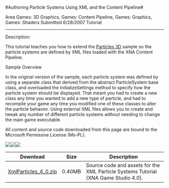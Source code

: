 #Authoring Particle Systems Using XML and the Content Pipeline#

Area
Games: 3D Graphics, Games: Content Pipeline, Games: Graphics, Games: Shaders
Submitted
6/28/2007
Tutorial

---

Description:

This tutorial teaches you how to extend the [Particles 3D](https://github.com/nkast/XNAGameStudio/tree/master/src/Particles-3D/) sample so the particle systems are defined by XML files loaded with the XNA Content Pipeline.


Sample Overview

In the original version of the sample, each particle system was defined by using a separate class that derived from the abstract ParticleSystem base class, and overloaded the InitializeSettings method to specify how the particle system should be displayed. That meant you had to create a new class any time you wanted to add a new type of particle, and had to recompile your game any time you modified one of these classes to alter the particle behavior. Using external XML files allows you to create and tweak any number of different particle systems without needing to change the main game executable.


All content and source code downloaded from this page are bound to the Microsoft Permissive License (Ms-PL).

![](https://github.com/nkast/XNAGameStudio/blob/master/Images/XNA_Particle3D_01_small.jpg)![](https://github.com/nkast/XNAGameStudio/blob/master/Images/XNA_Particle3D_02_small.jpg)![](https://github.com/nkast/XNAGameStudio/blob/master/Images/XNA_Particle3D_03_small.jpg)

		

Download | Size | Description
---|---|---|
[XmlParticles_4_0.zip](https://github.com/nkast/XNAGameStudio/blob/master/Samples/XmlParticles_4_0.zip?raw=true) | 0.40MB | Source code and assets for the XML Particle Systems Tutorial (XNA Game Studio 4.0). 